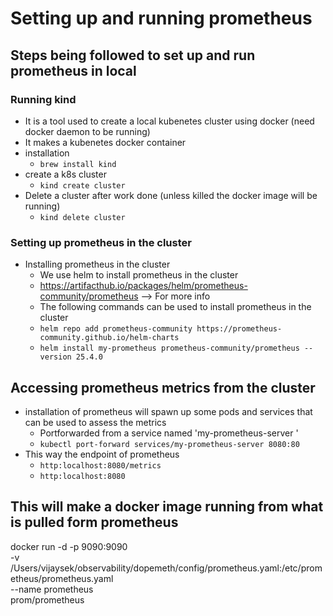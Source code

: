# Setting up and running prometheus

## Steps being followed to set up and run prometheus in local
### Running kind
  - It is a tool used to create a local kubenetes cluster using docker (need docker daemon to be running)
  - It makes a kubenetes docker container 
  - installation
    - `brew install kind`
  - create a k8s cluster
    - `kind create cluster`
  - Delete a cluster after work done (unless killed the docker image will be running)
    - `kind delete cluster`
### Setting up prometheus in the cluster
  - Installing prometheus in the cluster
    - We use helm to install prometheus in the cluster
    - https://artifacthub.io/packages/helm/prometheus-community/prometheus --> For more info
    - The following commands can be used to install prometheus in the cluster
    - `helm repo add prometheus-community https://prometheus-community.github.io/helm-charts`
    - `helm install my-prometheus prometheus-community/prometheus --version 25.4.0`
## Accessing prometheus metrics from the cluster
  - installation of prometheus will spawn up some pods and services that can be used to assess the metrics
    - Portforwarded from a service named 'my-prometheus-server '
    - `kubectl port-forward services/my-prometheus-server 8080:80`
  - This way the endpoint of prometheus
    - `http:localhost:8080/metrics`
    - `http:localhost:8080`

## This will make a docker image running from what is pulled form prometheus
docker run -d -p 9090:9090 \
  -v /Users/vijaysek/observability/dopemeth/config/prometheus.yaml:/etc/prometheus/prometheus.yaml \
  --name prometheus \
  prom/prometheus